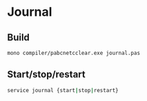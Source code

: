 # Journal

## Build

```bash
mono compiler/pabcnetcclear.exe journal.pas
```

## Start/stop/restart

```bash
service journal {start|stop|restart}
```

